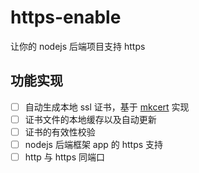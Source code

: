 # https-enable

让你的 nodejs 后端项目支持 https

## 功能实现

- [ ] 自动生成本地 ssl 证书，基于 [mkcert](https://github.com/Subash/mkcert) 实现
- [ ] 证书文件的本地缓存以及自动更新
- [ ] 证书的有效性校验
- [ ] nodejs 后端框架 app 的 https 支持
- [ ] http 与 https 同端口
